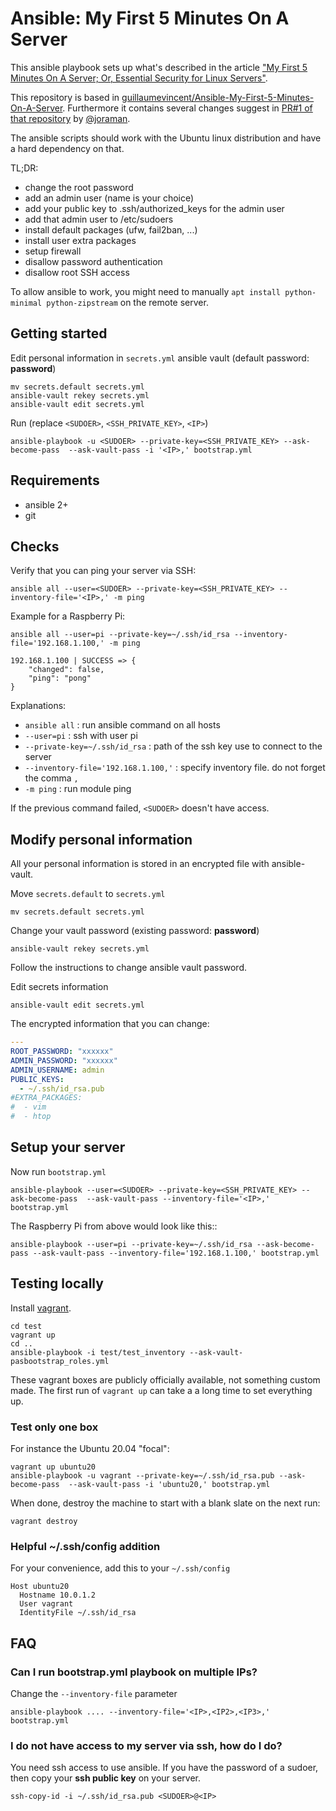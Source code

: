 # Ansible: My First 5 Minutes On A Server

This ansible playbook sets up what's described in the article ["My First 5 Minutes On A Server; Or, Essential Security for Linux Servers"](https://plusbryan.com/my-first-5-minutes-on-a-server-or-essential-security-for-linux-servers).

This repository is based in [guillaumevincent/Ansible-My-First-5-Minutes-On-A-Server](https://github.com/guillaumevincent/Ansible-My-First-5-Minutes-On-A-Server). Furthermore it contains several changes suggest in [PR#1 of that repository](https://github.com/guillaumevincent/Ansible-My-First-5-Minutes-On-A-Server/pull/1) by [@joraman](https://github.com/joraman).

The ansible scripts should work with the Ubuntu linux distribution and have a hard dependency on that.

TL;DR:

- change the root password
- add an admin user (name is your choice)
- add your public key to .ssh/authorized_keys for the admin user
- add that admin user to /etc/sudoers
- install default packages (ufw, fail2ban, ...)
- install user extra packages
- setup firewall
- disallow password authentication
- disallow root SSH access

To allow ansible to work, you might need to manually
`apt install python-minimal python-zipstream`
on the remote server.

## Getting started

Edit personal information in `secrets.yml` ansible vault (default password: **password**)

```
mv secrets.default secrets.yml
ansible-vault rekey secrets.yml
ansible-vault edit secrets.yml
```

Run (replace `<SUDOER>`, `<SSH_PRIVATE_KEY>`, `<IP>`)

```
ansible-playbook -u <SUDOER> --private-key=<SSH_PRIVATE_KEY> --ask-become-pass  --ask-vault-pass -i '<IP>,' bootstrap.yml
```

## Requirements

- ansible 2+
- git

## Checks

Verify that you can ping your server via SSH:

```
ansible all --user=<SUDOER> --private-key=<SSH_PRIVATE_KEY> --inventory-file='<IP>,' -m ping
```

Example for a Raspberry Pi:

```
ansible all --user=pi --private-key=~/.ssh/id_rsa --inventory-file='192.168.1.100,' -m ping
```

```
192.168.1.100 | SUCCESS => {
    "changed": false,
    "ping": "pong"
}
```

Explanations:

- `ansible all` : run ansible command on all hosts
- `--user=pi` : ssh with user pi
- `--private-key=~/.ssh/id_rsa` : path of the ssh key use to connect to the server
- `--inventory-file='192.168.1.100,'` : specify inventory file. do not forget the comma `,`
- `-m ping` : run module ping

If the previous command failed, `<SUDOER>` doesn't have access.

## Modify personal information

All your personal information is stored in an encrypted file with ansible-vault.

Move `secrets.default` to `secrets.yml`

```
mv secrets.default secrets.yml
```

Change your vault password (existing password: **password**)

```
ansible-vault rekey secrets.yml
```

Follow the instructions to change ansible vault password.

Edit secrets information

```
ansible-vault edit secrets.yml
```

The encrypted information that you can change:

```yml
---
ROOT_PASSWORD: "xxxxxx"
ADMIN_PASSWORD: "xxxxxx"
ADMIN_USERNAME: admin
PUBLIC_KEYS:
  - ~/.ssh/id_rsa.pub
#EXTRA_PACKAGES:
#  - vim
#  - htop
```

## Setup your server

Now run `bootstrap.yml`

```
ansible-playbook --user=<SUDOER> --private-key=<SSH_PRIVATE_KEY> --ask-become-pass  --ask-vault-pass --inventory-file='<IP>,' bootstrap.yml
```

The Raspberry Pi from above would look like this::

```
ansible-playbook --user=pi --private-key=~/.ssh/id_rsa --ask-become-pass --ask-vault-pass --inventory-file='192.168.1.100,' bootstrap.yml
```

## Testing locally

Install [vagrant](https://www.vagrantup.com/docs/installation).

```
cd test
vagrant up
cd ..
ansible-playbook -i test/test_inventory --ask-vault-pasbootstrap_roles.yml
```

These vagrant boxes are publicly officially available, not something custom made. The first run of `vagrant up` can take a a long time to set everything up.

### Test only one box

For instance the Ubuntu 20.04 "focal":

```
vagrant up ubuntu20
ansible-playbook -u vagrant --private-key=~/.ssh/id_rsa.pub --ask-become-pass  --ask-vault-pass -i 'ubuntu20,' bootstrap.yml
```

When done, destroy the machine to start with a blank slate on the next run:

```
vagrant destroy
```

### Helpful ~/.ssh/config addition

For your convenience, add this to your `~/.ssh/config`

```ssh
Host ubuntu20
  Hostname 10.0.1.2
  User vagrant
  IdentityFile ~/.ssh/id_rsa
```

## FAQ

### Can I run bootstrap.yml playbook on multiple IPs?

Change the `--inventory-file` parameter

```
ansible-playbook .... --inventory-file='<IP>,<IP2>,<IP3>,' bootstrap.yml
```

### I do not have access to my server via ssh, how do I do?

You need ssh access to use ansible. If you have the password of a sudoer, then copy your **ssh public key** on your server.

```
ssh-copy-id -i ~/.ssh/id_rsa.pub <SUDOER>@<IP>
```
